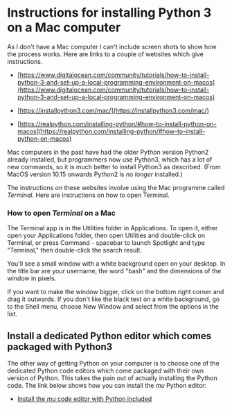 # Instructions for installing Python 3 on a Mac computer

As I don't have a Mac computer I can't include screen shots to show how the process works. Here are links to a couple of websites which give instructions.

* [https://www.digitalocean.com/community/tutorials/how-to-install-python-3-and-set-up-a-local-programming-environment-on-macos](https://www.digitalocean.com/community/tutorials/how-to-install-python-3-and-set-up-a-local-programming-environment-on-macos)

* [https://installpython3.com/mac/](https://installpython3.com/mac/)

* [https://realpython.com/installing-python/#how-to-install-python-on-macos](https://realpython.com/installing-python/#how-to-install-python-on-macos)

Mac computers in the past have had the older Python version Python2 already installed, but programmers now use Python3, which has a lot of new commands, so it is much better to install Python3 as described. (From MacOS version 10.15 onwards Python2 is *no longer* installed.)

The instructions on these websites involve using the Mac programme called *Terminal*. Here are instructions on how to open Terminal.

### How to open *Terminal* on a Mac

The Terminal app is in the Utilities folder in Applications. To open it, either open your Applications folder, then open Utilities and double-click on Terminal, or press Command - spacebar to launch Spotlight and type "Terminal," then double-click the search result.

You'll see a small window with a white background open on your desktop. In the title bar are your username, the word "bash" and the dimensions of the window in pixels.

If you want to make the window bigger, click on the bottom right corner and drag it outwards. If you don't like the black text on a white background, go to the Shell menu, choose New Window and select from the options in the list.

## Install a dedicated Python editor which comes packaged with Python3

The other way of getting Python on your computer is to choose one of the dedicated Python code editors which come packaged with their own version of Python. This takes the pain out of actually installing the Python code. The link below shows how you can install the *mu* Python editor:

* [Install the *mu* code editor with Python included](Windows-mu-editor/README.md)